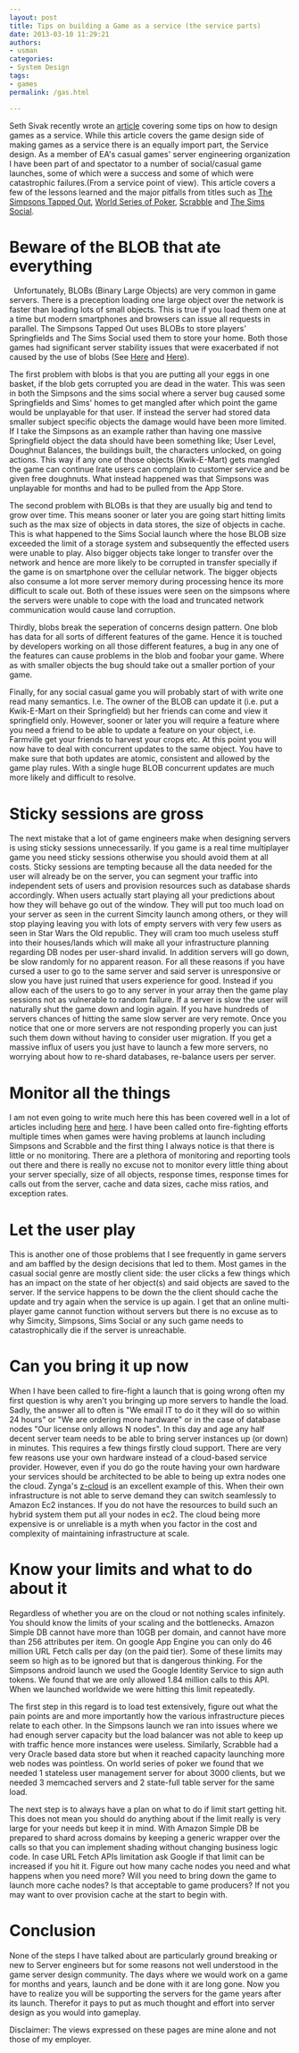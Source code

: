 ```yaml
--- 
layout: post
title: Tips on building a Game as a service (the service parts)
date: 2013-03-10 11:29:21
authors:
- usman
categories: 
- System Design
tags:
- games
permalink: /gas.html

---
```

Seth Sivak recently wrote an [article](http://www.gamasutra.com/blogs/SethSivak/20130305/187766/The_Future_of_Games_as_a_Service.php) covering some tips on how to design games as a service. While this article covers the game design side of making games as a service there is an equally import part, the Service design. As a member of EA's casual games' server engineering organization I have been part of and spectator to a number of social/casual game launches, some of which were a success and some of which were catastrophic failures.(From a service point of view). This article covers a few of the lessons learned and the major pitfalls from titles such as [The Simpsons Tapped Out](https://play.google.com/store/apps/details?id=com.ea.game.simpsons4_row&hl=en), [World Series of Poker](https://itunes.apple.com/us/app/world-series-of-poker/id458792705?mt=8), [Scrabble](https://itunes.apple.com/ca/app/scrabble/id284815117?mt=8) and [The Sims Social](https://www.facebook.com/TheSimsSocial).


# Beware of the BLOB that ate everything
&nbsp;
Unfortunately, BLOBs (Binary Large Objects) are very common in game servers. There is a preception loading one large object over the network is faster than loading lots of small objects. This is true if you load them one at a time but modern smartphones and browsers can issue all requests in parallel.  The Simpsons Tapped Out uses BLOBs to store players' Springfields and  The Sims Social used them to store your home. Both those games had significant server stability issues that were exacerbated if not caused by the use of blobs (See [Here]((http://www.modojo.com/features/the_simpsons_tapped_out_trouble_in_springfield)) and [Here](http://blog.games.com/2011/08/09/the-sims-social-already-suffering-from-connection-problems/)). 

The first problem with blobs is that you are putting all your eggs in one basket, if the blob gets corrupted you are dead in the water. This was seen in both the Simpsons and the sims social where a server bug caused some Springfields and Sims' homes to get mangled after which point the game would be unplayable for that user. If instead the server had stored data smaller subject specific objects the damage would have been more limited. If I take the Simpsons as an example rather than having one massive Springfield object the data should have been something like; User Level, Doughnut Balances, the buildings built, the characters unlocked, on going actions. This way if any one of those objects (Kwik-E-Mart) gets mangled the game can continue Irate users can complain to customer service and be given free doughnuts. What instead happened was that Simpsons was unplayable for months and had to be pulled from the App Store.

The second problem with BLOBs is that they are usually big and tend to grow over time. This means sooner or later you are going start hitting limits such as the max size of objects in data stores, the size of objects in cache. This is what happened to the Sims Social launch where the hose BLOB size exceeded the limit of a storage system and subsequently the effected users were unable to play. Also bigger objects take longer to transfer over the network and hence are more likely to be corrupted in transfer specially if the game is on smartphone over the cellular network. The bigger objects also consume a lot more server memory during processing hence its more difficult to scale out. Both of these issues were seen on the simpsons where the servers were unable to cope with the load and truncated network communication would cause land corruption.  

Thirdly, blobs break the seperation of concerns design pattern. One blob has data for all sorts of different features of the game. Hence it is touched by developers working on all those different features, a bug in any one of the features can cause problems in the blob and foobar your game. Where as with smaller objects the bug should take out a smaller portion of your game. 

Finally, for any social casual game you will probably start of with write one read many semantics. I.e. The owner of the BLOB can update it (i.e. put a Kwik-E-Mart on their Springfield) but her friends can come and view it springfield only. However, sooner or later you will require a feature where you need a friend to be able to update a feature on your object, i.e. Farmville get your friends to harvest your crops etc. At this point you will now have to deal with concurrent updates to the same object. You have to make sure that both updates are atomic, consistent and allowed by the game play rules. With a single huge BLOB concurrent updates are much more likely and difficult to resolve. 



# Sticky sessions are gross

The next mistake that a lot of game engineers make when designing servers is using sticky sessions unnecessarily. If you game is a real time multiplayer game you need sticky sessions otherwise you should avoid them at all costs. Sticky sessions are tempting because all the data needed for the user will already be on the server, you can segment your traffic into independent sets of users and provision resources such as database shards accordingly. When users actually start playing all your predictions about how they will behave go out of the window. They will put too much load on your server as seen in the current Simcity launch among others, or they will stop playing leaving you with lots of empty servers with very few users as seen in Star Wars the Old republic. They will cram too much useless stuff into their houses/lands which will make all your infrastructure planning regarding DB nodes per user-shard invalid. In addition servers will go down, be slow randomly for no apparent reason. For all these reasons if you have cursed a user to go to the same server and said server is unresponsive or slow you have just ruined that users experience for good. Instead if you allow each of the users to go to any server in your array then the game play sessions not as vulnerable to random failure. If a server is slow the user will naturally shut the game down and login again. If you have hundreds of servers chances of hitting the same slow server are very remote. Once you notice that one or more servers are not responding properly you can just such them down without having to consider user migration. If you get a massive influx of users you just have to launch a few more servers, no worrying about how to re-shard databases, re-balance users per server. 

# Monitor all the things 

I am not even going to write much here this has been covered well in a lot of articles including [here](http://codeascraft.etsy.com/2011/02/15/measure-anything-measure-everything/) and [here](http://www.youtube.com/watch?v=czes-oa0yik). I have been called onto fire-fighting efforts multiple times when games were having problems at launch including Simpsons and Scrabble and the first thing I always notice is that there is little or no monitoring. There are a plethora of monitoring and reporting tools out there and there is really no excuse not to monitor every little thing about your server specially, size of all objects, response times, response times for calls out from the server, cache and data sizes, cache miss ratios, and exception rates. 


# Let the user play


This is another one of those problems that I see frequently in game servers and am baffled by the design decisions that led to them. Most games in the casual social genre are mostly client side: the user clicks a few things which has an impact on the state of her object(s) and said objects are saved to the server. If the service happens to be down the the client should cache the update and try again when the service is up again. I get that an online multi-player game cannot function without servers but there is no excuse as to why Simcity, Simpsons, Sims Social or any such game needs to catastrophically die if the server is unreachable. 

# Can you bring it up now

When I have been called to fire-fight a launch that is going wrong often my first question is why aren't you bringing up more servers to handle the load. Sadly, the answer all to often is "We email IT to do it they will do so within 24 hours" or "We are ordering more hardware" or in the case of database nodes "Our license only allows N nodes". In this day and age any half decent server team needs to be able to bring server instances up (or down) in minutes. This requires a few things firstly cloud support. There are very few reasons use your own hardware instead of a cloud-based service provider. However, even if you do go the route having your own hardware  your services should be architected to be able to being up extra nodes one the cloud. Zynga's [z-cloud](http://code.zynga.com/2012/02/the-evolution-of-zcloud/) is an excellent example of this.  When their own infrastructure is not able to serve demand they can switch seamlessly to Amazon Ec2 instances. If you do not have the resources to build such an hybrid system them put all your nodes in ec2. The cloud being more expensive is or unreliable is a myth when you factor in the cost and complexity of maintaining infrastructure at scale. 


# Know your limits and what to do about it

Regardless of whether you are on the cloud or not nothing scales infinitely. You should know the limits of your scaling and the bottlenecks. Amazon Simple DB cannot have more than 10GB per domain, and cannot have more than 256 attributes per item. On google App Engine you can only do 46 million URL Fetch calls per day (on the paid tier). Some of these limits may seem so high as to be ignored but that is dangerous thinking. For the Simpsons android launch we used the Google Identity Service to sign auth tokens. We found that we are only allowed 1.84 million calls to this API. When we launched worldwide we were hitting this limit repeatedly. 

The first step in this regard is to load test extensively, figure out what the pain points are and more importantly how the various infrastructure pieces relate to each other. In the Simpsons launch we ran into issues where we had enough server capacity but the load balancer was not able to keep up with traffic hence more instances were useless. Similarly, Scrabble had a very Oracle based data store but when it reached capacity launching more web nodes was pointless. On world series of poker we found that we needed 1 stateless user management server for about 3000 clients, but we needed 3 memcached servers  and 2 state-full table server for the same load. 

The next step is to always have a plan on what to do if limit start getting hit. This does not mean you should do anything about if the limit really is very large for your needs but keep it in mind. With Amazon Simple DB be prepared to shard across domains by keeping a generic wrapper over the calls so that you can implement shading without changing business logic code. In case URL Fetch APIs limitation ask Google  if that limit can be increased if you hit it. Figure out how many cache nodes you need and what happens when you need more? Will you need to bring down the game to launch more cache nodes? Is that acceptable to game producers? If not you may want to over provision cache at the start to begin with. 


# Conclusion

None of the steps I have talked about are particularly ground breaking or new to Server engineers but for some reasons not well understood in the game server design community. The days where we would work on a game for months and years, launch and be done with it are long gone. Now you have to realize you will be supporting the servers for the game years after its launch. Therefor it pays to put as much thought and effort into server design as you would into gameplay. 

Disclaimer:
The views expressed on these pages are mine alone and not those of my employer.